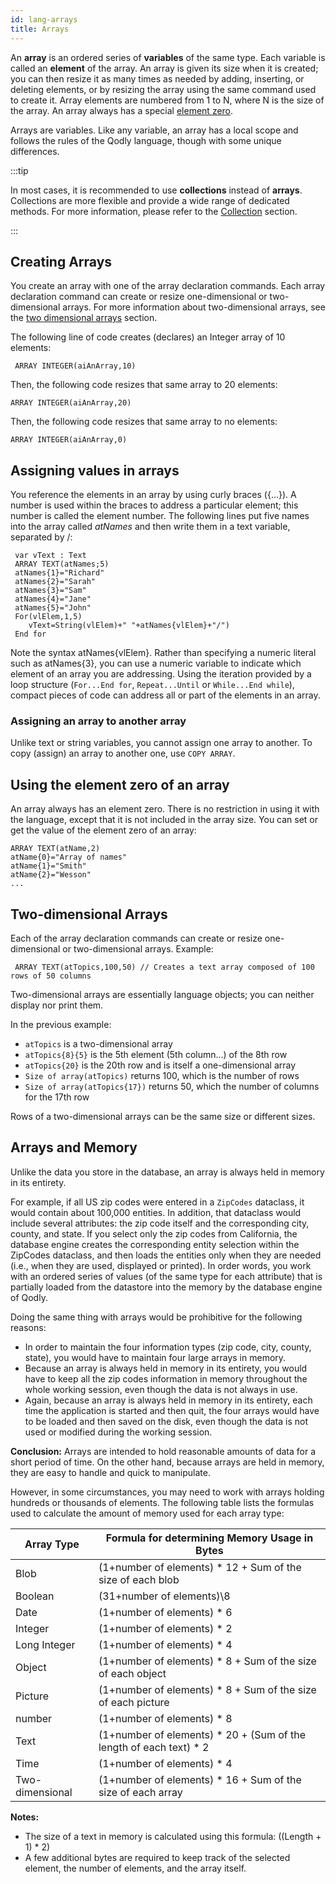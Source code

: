 ```yaml
---
id: lang-arrays
title: Arrays
---
```


An **array** is an ordered series of **variables** of the same type. Each variable is called an **element** of the array. An array is given its size when it is created; you can then resize it as many times as needed by adding, inserting, or deleting elements, or by resizing the array using the same command used to create it. Array elements are numbered from 1 to N, where N is the size of the array. An array always has a special [element zero](#using-the-element-zero-of-an-array). 

Arrays are variables. Like any variable, an array has a local scope and follows the rules of the Qodly language, though with some unique differences. 

:::tip

In most cases, it is recommended to use **collections** instead of **arrays**. Collections are more flexible and provide a wide range of dedicated methods. For more information, please refer to the [Collection](Concepts/dt_collection.md) section.

:::

## Creating Arrays 

You create an array with one of the array declaration commands. Each array declaration command can create or resize one-dimensional or two-dimensional arrays. For more information about two-dimensional arrays, see the [two dimensional arrays](#two-dimensional-arrays) section.

The following line of code creates (declares) an Integer array of 10 elements:

```qs
 ARRAY INTEGER(aiAnArray,10)
```

Then, the following code resizes that same array to 20 elements:
```qs
ARRAY INTEGER(aiAnArray,20)
```

Then, the following code resizes that same array to no elements:
```qs
ARRAY INTEGER(aiAnArray,0)
```

## Assigning values in arrays

You reference the elements in an array by using curly braces ({…}). A number is used within the braces to address a particular element; this number is called the element number. The following lines put five names into the array called *atNames* and then write them in a text variable, separated by /:

```qs
 var vText : Text
 ARRAY TEXT(atNames;5)
 atNames{1}="Richard"
 atNames{2}="Sarah"
 atNames{3}="Sam"
 atNames{4}="Jane"
 atNames{5}="John"
 For(vlElem,1,5)
    vText=String(vlElem)+" "+atNames{vlElem}+"/")
 End for
```
Note the syntax atNames{vlElem}. Rather than specifying a numeric literal such as atNames{3}, you can use a numeric variable to indicate which element of an array you are addressing. Using the iteration provided by a loop structure (`For...End for`, `Repeat...Until` or `While...End while`), compact pieces of code can address all or part of the elements in an array.


### Assigning an array to another array 

Unlike text or string variables, you cannot assign one array to another. To copy (assign) an array to another one, use `COPY ARRAY`.


## Using the element zero of an array 

An array always has an element zero. There is no restriction in using it with the language, except that it is not included in the array size. You can set or get the value of the element zero of an array:

```qs
ARRAY TEXT(atName,2)
atName{0}="Array of names"
atName{1}="Smith" 
atName{2}="Wesson" 
...
``` 


## Two-dimensional Arrays 

Each of the array declaration commands can create or resize one-dimensional or two-dimensional arrays. Example:

```qs
 ARRAY TEXT(atTopics,100,50) // Creates a text array composed of 100 rows of 50 columns
```

Two-dimensional arrays are essentially language objects; you can neither display nor print them.

In the previous example:

- `atTopics` is a two-dimensional array
- `atTopics{8}{5}` is the 5th element (5th column...) of the 8th row
- `atTopics{20}` is the 20th row and is itself a one-dimensional array
- `Size of array(atTopics)` returns 100, which is the number of rows
- `Size of array(atTopics{17})` returns 50, which the number of columns for the 17th row

Rows of a two-dimensional arrays can be the same size or different sizes.

## Arrays and Memory

Unlike the data you store in the database, an array is always held in memory in its entirety.

For example, if all US zip codes were entered in a `ZipCodes` dataclass, it would contain about 100,000 entities. In addition, that dataclass would include several attributes: the zip code itself and the corresponding city, county, and state. If you select only the zip codes from California, the database engine creates the corresponding entity selection within the ZipCodes dataclass, and then loads the entities only when they are needed (i.e., when they are used, displayed or printed). In order words, you work with an ordered series of values (of the same type for each attribute) that is partially loaded from the datastore into the memory by the database engine of Qodly.

Doing the same thing with arrays would be prohibitive for the following reasons:

- In order to maintain the four information types (zip code, city, county, state), you would have to maintain four large arrays in memory.
- Because an array is always held in memory in its entirety, you would have to keep all the zip codes information in memory throughout the whole working session, even though the data is not always in use.
- Again, because an array is always held in memory in its entirety, each time the application is started and then quit, the four arrays would have to be loaded and then saved on the disk, even though the data is not used or modified during the working session.

**Conclusion:** Arrays are intended to hold reasonable amounts of data for a short period of time. On the other hand, because arrays are held in memory, they are easy to handle and quick to manipulate.

However, in some circumstances, you may need to work with arrays holding hundreds or thousands of elements. The following table lists the formulas used to calculate the amount of memory used for each array type:

|Array Type	|Formula for determining Memory Usage in Bytes|  
|---|---|
|Blob|(1+number of elements) * 12 + Sum of the size of each blob
|Boolean|(31+number of elements)\8
|Date	|(1+number of elements) * 6
|Integer	|(1+number of elements) * 2
|Long Integer	|(1+number of elements) * 4  
|Object|(1+number of elements) * 8 + Sum of the size of each object
|Picture	|(1+number of elements) * 8 + Sum of the size of each picture
|number	|(1+number of elements) * 8
|Text	|(1+number of elements) * 20 + (Sum of the length of each text) * 2
|Time|(1+number of elements) * 4
|Two-dimensional	|(1+number of elements) * 16 + Sum of the size of each array

**Notes:**

- The size of a text in memory is calculated using this formula: ((Length + 1) * 2)
- A few additional bytes are required to keep track of the selected element, the number of elements, and the array itself.